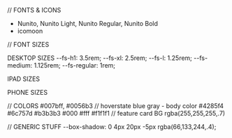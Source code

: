 // FONTS & ICONS
  - Nunito, Nunito Light, Nunito Regular, Nunito Bold
  - icomoon

// FONT SIZES

  DESKTOP SIZES
  --fs-h1: 3.5rem;
  --fs-xl: 2.5rem;
  --fs-l: 1.25rem; 
  --fs-medium: 1.125rem;
  --fs-regular: 1rem; 

  IPAD SIZES

  PHONE SIZES

// COLORS
  #007bff, #0056b3 // hoverstate blue
  gray - body color
  #4285f4 
  #6c757d
  #b3b3b3
  #000
  #fff
  #f1f1f1 // feature card BG
  rgba(255,255,255,.7)

// GENERIC STUFF
  --box-shadow: 0 4px 20px -5px rgba(66,133,244,.4);
